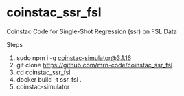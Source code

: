 # coinstac_ssr_fsl
Coinstac Code for Single-Shot Regression (ssr) on FSL Data

Steps
1) sudo npm i -g coinstac-simulator@3.1.16
2) git clone https://github.com/mrn-code/coinstac_ssr_fsl
3) cd coinstac_ssr_fsl
4) docker build -t ssr_fsl .
5) coinstac-simulator
